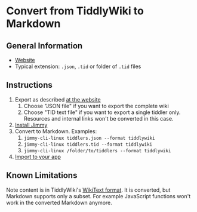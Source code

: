 # Convert from TiddlyWiki to Markdown

## General Information

- [Website](https://tiddlywiki.com/)
- Typical extension: `.json`, `.tid` or folder of `.tid` files

## Instructions

1. Export as described [at the website](https://tiddlywiki.com/#How%20to%20export%20tiddlers)
    1. Choose "JSON file" if you want to export the complete wiki
    2. Choose "TID text file" if you want to export a single tiddler only. Resources and internal links won't be converted in this case.
2. [Install Jimmy](../index.md#installation)
3. Convert to Markdown. Examples:
    1. `jimmy-cli-linux tiddlers.json --format tiddlywiki`
    2. `jimmy-cli-linux tiddlers.tid --format tiddlywiki`
    3. `jimmy-cli-linux /folder/to/tiddlers --format tiddlywiki`
4. [Import to your app](../import_instructions.md)

## Known Limitations

Note content is in TiddlyWiki's [WikiText format](https://tiddlywiki.com/#WikiText). It is converted, but Markdown supports only a subset. For example JavaScript functions won't work in the converted Markdown anymore.
